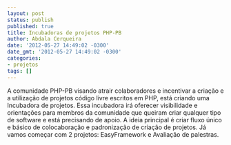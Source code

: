 ```yaml
---
layout: post
status: publish
published: true
title: Incubadoras de projetos PHP-PB
author: Abdala Cerqueira
date: '2012-05-27 14:49:02 -0300'
date_gmt: '2012-05-27 14:49:02 -0300'
categories:
- projetos
tags: []
---
```

<div>
<p>A comunidade PHP-PB visando atrair colaboradores e incentivar a criação e a utilização de projetos código livre escritos em PHP, está criando uma Incubadora de projetos. Essa incubadora irá oferecer visibilidade e orientações para membros da comunidade que queiram criar qualquer tipo de software e está precisando de apoio. A ideia principal é criar fluxo único e básico de colocaboração e padronização de criação de projetos. Já vamos começar com 2 projetos: EasyFramework e Avaliação de palestras.</p>
</div>
